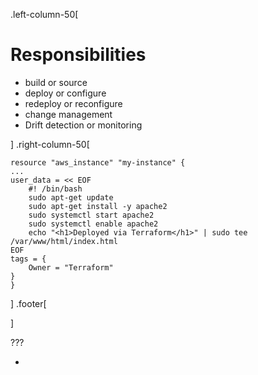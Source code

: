 .left-column-50[

# Responsibilities

* build or source
* deploy or configure
* redeploy or reconfigure
* change management
* Drift detection or monitoring

]
.right-column-50[

```hcl
resource "aws_instance" "my-instance" {
...
user_data = << EOF
	#! /bin/bash
	sudo apt-get update
	sudo apt-get install -y apache2
	sudo systemctl start apache2
	sudo systemctl enable apache2
	echo "<h1>Deployed via Terraform</h1>" | sudo tee /var/www/html/index.html
EOF
tags = {
	Owner = "Terraform"
}
}
```

]
.footer[

]

???

-
